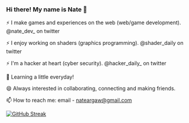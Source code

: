 ### Hi there! My name is Nate 👋

⚡ I make games and experiences on the web (web/game development). @nate_dev_ on twitter

⚡ I enjoy working on shaders (graphics programming). @shader_daily on twitter

⚡ I'm a hacker at heart (cyber security). @hacker_daily_ on twitter

🌱 Learning a little everyday!

😄 Always interested in collaborating, connecting and making friends.

📫 How to reach me: email - nateargaw@gmail.com

 
 
 [![GitHub Streak](https://github-readme-streak-stats.herokuapp.com/?user=nargaw&theme=highcontrast&hide_border=true)](https://github.com/DenverCoder1/github-readme-streak-stats)

<!--
**nargaw/nargaw** is a ✨ _special_ ✨ repository because its `README.md` (this file) appears on your GitHub profile.

Here are some ideas to get you started:

- 🔭 I’m currently working on ...
- 🌱 I’m currently learning ...
- 👯 I’m looking to collaborate on ...
- 🤔 I’m looking for help with ...
- 💬 Ask me about ...
- 📫 How to reach me: ...
- 😄 Pronouns: ...
- ⚡ Fun fact: ...
-->
